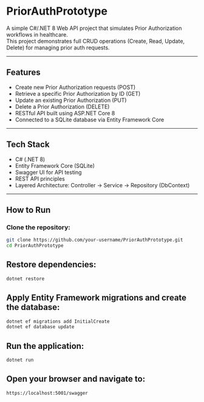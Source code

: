 # PriorAuthPrototype

A simple C#/.NET 8 Web API project that simulates Prior Authorization workflows in healthcare.  
This project demonstrates full CRUD operations (Create, Read, Update, Delete) for managing prior auth requests.

---

## Features
- Create new Prior Authorization requests (POST)
- Retrieve a specific Prior Authorization by ID (GET)
- Update an existing Prior Authorization (PUT)
- Delete a Prior Authorization (DELETE)
- RESTful API built using ASP.NET Core 8
- Connected to a SQLite database via Entity Framework Core

---

## Tech Stack
- C# (.NET 8)
- Entity Framework Core (SQLite)
- Swagger UI for API testing
- REST API principles
- Layered Architecture: Controller → Service → Repository (DbContext)

---

## How to Run

### Clone the repository:
```bash
git clone https://github.com/your-username/PriorAuthPrototype.git
cd PriorAuthPrototype
```
## Restore dependencies:
```bash
dotnet restore
```
## Apply Entity Framework migrations and create the database:

```bash
dotnet ef migrations add InitialCreate
dotnet ef database update
```
## Run the application:
```bash
dotnet run
```
## Open your browser and navigate to:
```bash
https://localhost:5001/swagger
```
